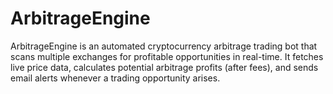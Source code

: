 # ArbitrageEngine
ArbitrageEngine is an automated cryptocurrency arbitrage trading bot that scans multiple exchanges for profitable opportunities in real-time. It fetches live price data, calculates potential arbitrage profits (after fees), and sends email alerts whenever a trading opportunity arises.
